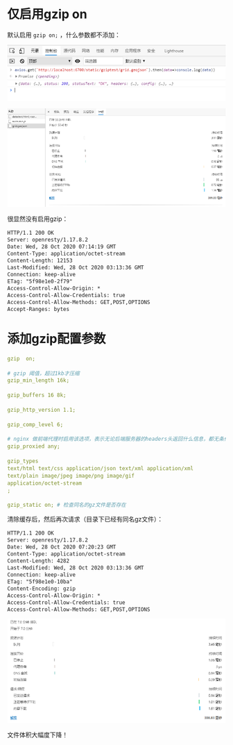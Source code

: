 # 仅启用gzip on

默认启用 `gzip on;` ，什么参数都不添加：

![image-20201028151510213](attachments/image-20201028151510213.png)

![image-20201028151605309](attachments/image-20201028151605309.png)

很显然没有启用gzip：

``` 
HTTP/1.1 200 OK
Server: openresty/1.17.8.2
Date: Wed, 28 Oct 2020 07:14:19 GMT
Content-Type: application/octet-stream
Content-Length: 12153
Last-Modified: Wed, 28 Oct 2020 03:13:36 GMT
Connection: keep-alive
ETag: "5f98e1e0-2f79"
Access-Control-Allow-Origin: *
Access-Control-Allow-Credentials: true
Access-Control-Allow-Methods: GET,POST,OPTIONS
Accept-Ranges: bytes
```



# 添加gzip配置参数

``` yaml
gzip  on;

# gzip 阈值，超过1kb才压缩
gzip_min_length 16k; 

gzip_buffers 16 8k;

gzip_http_version 1.1;

gzip_comp_level 6;

# nginx 做前端代理时启用该选项，表示无论后端服务器的headers头返回什么信息，都无条件启用压缩
gzip_proxied any;

gzip_types 
text/html text/css application/json text/xml application/xml
text/plain image/jpeg image/png image/gif
application/octet-stream
;

gzip_static on; # 检查同名的gz文件是否存在
```

清除缓存后，然后再次请求（目录下已经有同名gz文件）：

``` 
HTTP/1.1 200 OK
Server: openresty/1.17.8.2
Date: Wed, 28 Oct 2020 07:20:23 GMT
Content-Type: application/octet-stream
Content-Length: 4282
Last-Modified: Wed, 28 Oct 2020 03:13:36 GMT
Connection: keep-alive
ETag: "5f98e1e0-10ba"
Content-Encoding: gzip
Access-Control-Allow-Origin: *
Access-Control-Allow-Credentials: true
Access-Control-Allow-Methods: GET,POST,OPTIONS
```

![image-20201028152104340](attachments/image-20201028152104340.png)

文件体积大幅度下降！